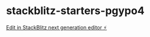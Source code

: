 # stackblitz-starters-pgypo4

[Edit in StackBlitz next generation editor ⚡️](https://stackblitz.com/~/github.com/Kinhokes/stackblitz-starters-pgypo4)